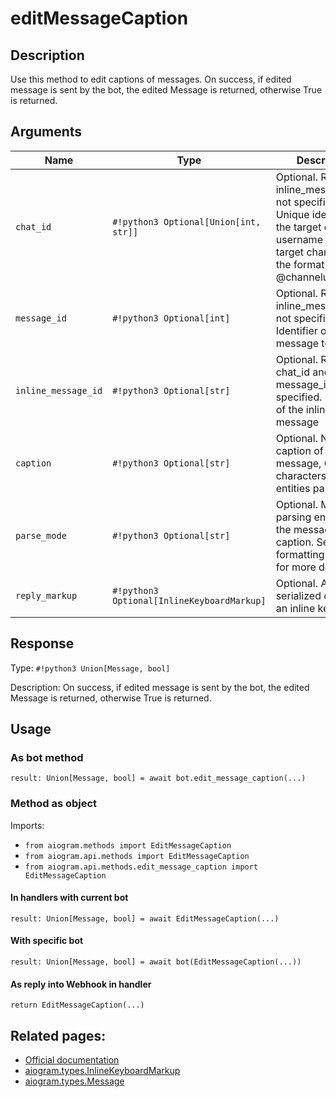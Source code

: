 # editMessageCaption

## Description

Use this method to edit captions of messages. On success, if edited message is sent by the bot, the edited Message is returned, otherwise True is returned.


## Arguments

| Name | Type | Description |
| - | - | - |
| `chat_id` | `#!python3 Optional[Union[int, str]]` | Optional. Required if inline_message_id is not specified. Unique identifier for the target chat or username of the target channel (in the format @channelusername) |
| `message_id` | `#!python3 Optional[int]` | Optional. Required if inline_message_id is not specified. Identifier of the message to edit |
| `inline_message_id` | `#!python3 Optional[str]` | Optional. Required if chat_id and message_id are not specified. Identifier of the inline message |
| `caption` | `#!python3 Optional[str]` | Optional. New caption of the message, 0-1024 characters after entities parsing |
| `parse_mode` | `#!python3 Optional[str]` | Optional. Mode for parsing entities in the message caption. See formatting options for more details. |
| `reply_markup` | `#!python3 Optional[InlineKeyboardMarkup]` | Optional. A JSON-serialized object for an inline keyboard. |



## Response

Type: `#!python3 Union[Message, bool]`

Description: On success, if edited message is sent by the bot, the edited Message is returned, otherwise True is returned.


## Usage

### As bot method

```python3
result: Union[Message, bool] = await bot.edit_message_caption(...)
```

### Method as object

Imports:

- `from aiogram.methods import EditMessageCaption`
- `from aiogram.api.methods import EditMessageCaption`
- `from aiogram.api.methods.edit_message_caption import EditMessageCaption`

#### In handlers with current bot
```python3
result: Union[Message, bool] = await EditMessageCaption(...)
```

#### With specific bot
```python3
result: Union[Message, bool] = await bot(EditMessageCaption(...))
```
#### As reply into Webhook in handler
```python3
return EditMessageCaption(...)
```


## Related pages:

- [Official documentation](https://core.telegram.org/bots/api#editmessagecaption)
- [aiogram.types.InlineKeyboardMarkup](../types/inline_keyboard_markup.md)
- [aiogram.types.Message](../types/message.md)
